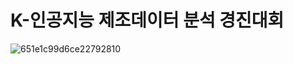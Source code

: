 # K-인공지능 제조데이터 분석 경진대회

![651e1c99d6ce22792810](https://github.com/user-attachments/assets/9d91cec9-9514-4718-9dab-53ff01db931b)

